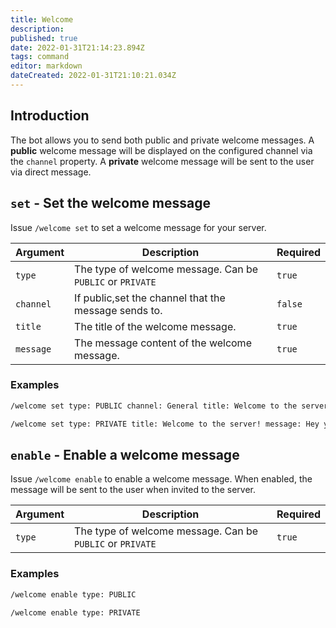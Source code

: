 ```yaml
---
title: Welcome
description: 
published: true
date: 2022-01-31T21:14:23.894Z
tags: command
editor: markdown
dateCreated: 2022-01-31T21:10:21.034Z
---
```


## Introduction

The bot allows you to send both public and private welcome messages. A **public** welcome message will be displayed on the configured channel via the `channel` property. A **private** welcome message will be sent to the user via direct message.

## `set` - Set the welcome message

Issue `/welcome set` to set a welcome message for your server. 

| Argument | Description | Required |
|----------|-------------|----------|
| `type` | The type of welcome message. Can be `PUBLIC` or `PRIVATE` | `true` |
| `channel` | If public,set the channel that the message sends to. | `false` |
| `title` | The title of the welcome message. | `true` |
| `message` | The message content of the welcome message. | `true` |

### Examples

``` bash
/welcome set type: PUBLIC channel: General title: Welcome to the server! message: Hey you! Welcome to the server. I hope you enjoy your stay!

/welcome set type: PRIVATE title: Welcome to the server! message: Hey you! Welcome to the server. I hope you enjoy your stay!
```

## `enable` - Enable a welcome message

Issue `/welcome enable` to enable a welcome message. When enabled, the message will be sent to the user when invited to the server.

| Argument | Description | Required |
|----------|-------------|----------|
| `type` | The type of welcome message. Can be `PUBLIC` or `PRIVATE` | `true` |

### Examples

``` bash
/welcome enable type: PUBLIC

/welcome enable type: PRIVATE
```
